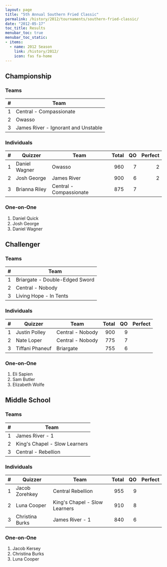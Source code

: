 ```yaml
---
layout: page
title: "5th Annual Southern Fried Classic"
permalink: /history/2012/tournaments/southern-fried-classic/
date: "2012-05-17"
toc_title: Results
menubar_toc: true
menubar_toc_static:
- items:
  - name: 2012 Season
    link: /history/2012/
    icon: fas fa-home
---
```


## Championship

### Teams

|    # | Team                                |
| ---: | ----------------------------------- |
|    1 | Central - Compassionate             |
|    2 | Owasso                              |
|    3 | James River - Ignorant and Unstable |

### Individuals

|    # | Quizzer       | Team                    | Total |   QO | Perfect |
| ---: | ------------- | ----------------------- | ----: | ---: | ------: |
|    1 | Daniel Wagner | Owasso                  |   960 |    7 |       2 |
|    2 | Josh George   | James River             |   900 |    6 |       2 |
|    3 | Brianna Riley | Central - Compassionate |   875 |    7 |         |

### One-on-One

1. Daniel Quick
2. Josh George
3. Daniel Wagner

## Challenger

### Teams

|    # | Team                           |
| ---: | ------------------------------ |
|    1 | Briargate - Double-Edged Sword |
|    2 | Central - Nobody               |
|    3 | Living Hope - In Tents         |

### Individuals

|    # | Quizzer         | Team             | Total |   QO | Perfect |
| ---: | --------------- | ---------------- | ----: | ---: | ------: |
|    1 | Justin Polley   | Central - Nobody |   900 |    9 |         |
|    2 | Nate Loper      | Central - Nobody |   775 |    7 |         |
|    3 | Tiffani Phaneuf | Briargate        |   755 |    6 |         |

### One-on-One

1. Eli Sapien
2. Sam Butler
3. Elizabeth Wolfe

## Middle School

### Teams

|    # | Team                          |
| ---: | ----------------------------- |
|    1 | James River - 1               |
|    2 | King's Chapel - Slow Learners |
|    3 | Central - Rebellion           |

### Individuals

|    # | Quizzer         | Team                          | Total |   QO | Perfect |
| ---: | --------------- | ----------------------------- | ----: | ---: | ------: |
|    1 | Jacob Zorehkey  | Central Rebellion             |   955 |    9 |         |
|    2 | Luna Cooper     | King's Chapel - Slow Learners |   910 |    8 |         |
|    3 | Christina Burks | James River - 1               |   840 |    6 |         |

### One-on-One

1. Jacob Kersey
2. Christina Burks
3. Luna Cooper

